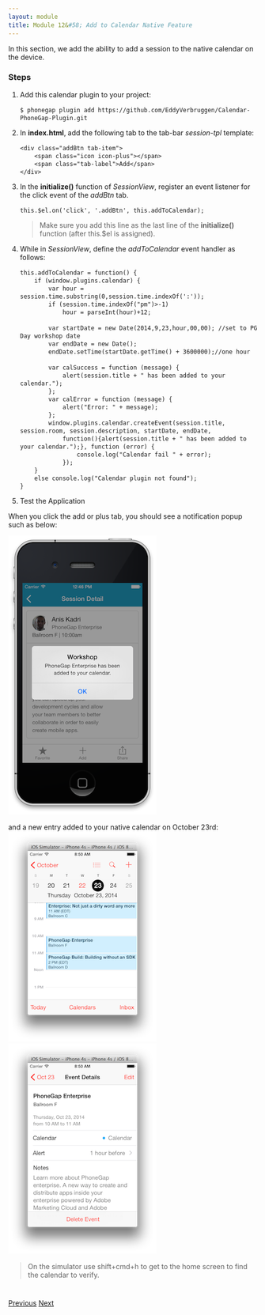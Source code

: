 ```yaml
---
layout: module
title: Module 12&#58; Add to Calendar Native Feature
---
```

In this section, we add the ability to add a session to the native calendar on the device.
### Steps

1. Add this calendar plugin to your project:

    ```
    $ phonegap plugin add https://github.com/EddyVerbruggen/Calendar-PhoneGap-Plugin.git
    
    ```

2. In **index.html**, add the following tab to the tab-bar *session-tpl* template:

    ```
    <div class="addBtn tab-item">
        <span class="icon icon-plus"></span>
        <span class="tab-label">Add</span>
    </div>
    ```

3. In the **initialize()** function of *SessionView*, register an event listener for the click event of the *addBtn* tab.

    ```
    this.$el.on('click', '.addBtn', this.addToCalendar);
    ```

    >Make sure you add this line as the last line of the **initialize()** function (after this.$el is assigned).

4. While in *SessionView*, define the *addToCalendar* event handler as follows:

    ```
    this.addToCalendar = function() {
        if (window.plugins.calendar) {
            var hour = session.time.substring(0,session.time.indexOf(':'));
            if (session.time.indexOf("pm")>-1)
                hour = parseInt(hour)+12;
    
            var startDate = new Date(2014,9,23,hour,00,00); //set to PG Day workshop date
            var endDate = new Date();
            endDate.setTime(startDate.getTime() + 3600000);//one hour
    
            var calSuccess = function (message) {
                alert(session.title + " has been added to your calendar.");
            };
            var calError = function (message) {
                alert("Error: " + message);
            };
            window.plugins.calendar.createEvent(session.title, session.room, session.description, startDate, endDate,
                function(){alert(session.title + " has been added to your calendar.");}, function (error) {
                    console.log("Calendar fail " + error);
                });
        }
        else console.log("Calendar plugin not found");
    }
    ```

5. Test the Application

When you click the add or plus tab, you should see a notification popup such as below:

![](images/add-calendar.png) 

and a new entry added to your native calendar on October 23rd:
![](images/calendar1.png) ![](images/calendar2.png) 
 
>On the simulator use shift+cmd+h to get to the home screen to find the calendar to verify.
 
<div class="row" style="margin-top:40px;">
<div class="col-sm-12">
<a href="hardware-acceleration.html" class="btn btn-default"><i class="glyphicon glyphicon-chevron-left"></i> 
Previous</a>
<a href="share.html" class="btn btn-default pull-right">Next <i class="glyphicon 
glyphicon-chevron-right"></i></a>
</div>
</div>


